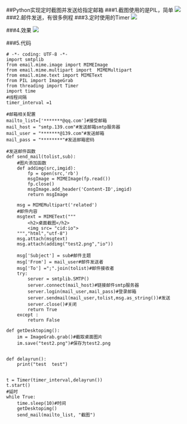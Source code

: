 ##Python实现定时截图并发送给指定邮箱
###1.截图使用的是PIL，简单
![](leanote://file/getImage?fileId=58403b4dbbb8c526cb000002)
###2.邮件发送，有很多例程
###3.定时使用的Timer
![](leanote://file/getImage?fileId=58403b73bbb8c526cb000003)

###4.效果
![](leanote://file/getImage?fileId=58403b0abbb8c526cb000001)

###5.代码
```
# -*- coding: UTF-8 -*-
import smtplib
from email.mime.image import MIMEImage
from email.mime.multipart import  MIMEMultipart
from email.mime.text import MIMEText
from PIL import ImageGrab
from threading import Timer
import time
#线程间隔
timer_interval =1

#邮箱相关配置
mailto_list=['*******@qq.com']#接受邮箱
mail_host = "smtp.139.com"#发送邮箱smtp服务器
mail_user = "*******@139.com"#发送邮箱
mail_pass = "********"#发送邮箱密码

#发送邮件函数
def send_mail(tolist,sub):
    #图片添加函数
    def addimg(src,imgid):
        fp = open(src,'rb')
        msgImage = MIMEImage(fp.read())
        fp.close()
        msgImage.add_header('Content-ID',imgid)
        return msgImage

    msg = MIMEMultipart('related')
    #邮件内容
    msgtext = MIMEText("""
        <h2>桌面截图</h2>
        <img src= "cid:io">
    ""","html","utf-8")
    msg.attach(msgtext)
    msg.attach(addimg("test2.png","io"))

    msg['Subject'] = sub#邮件主题
    msg['From'] = mail_user#邮件发送者
    msg['To'] =";".join(tolist)#邮件接收者
    try:
        server = smtplib.SMTP()
        server.connect(mail_host)#链接邮件smtp服务器
        server.login(mail_user,mail_pass)#登录邮箱
        server.sendmail(mail_user,tolist,msg.as_string())#发送
        server.close()#关闭
        return True
    except :
        return False

def getDesktopimg():
    im = ImageGrab.grab()#截取桌面图片
    im.save("test2.png")#保存为test2.png


def delayrun():
    print("test  test")


t = Timer(timer_interval,delayrun())
t.start()
#延时
while True:
    time.sleep(10)#时间
    getDesktopimg()
    send_mail(mailto_list, "截图")

```